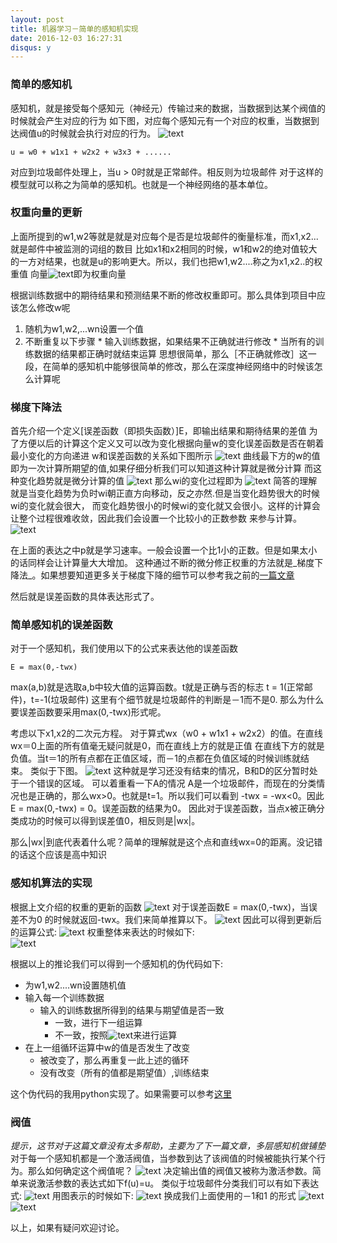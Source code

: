 ```yaml
---
layout: post
title: 机器学习－简单的感知机实现
date: 2016-12-03 16:27:31
disqus: y
---
```


### 简单的感知机
感知机，就是接受每个感知元（神经元）传输过来的数据，当数据到达某个阀值的时候就会产生对应的行为
如下图，对应每个感知元有一个对应的权重，当数据到达阀值u的时候就会执行对应的行为。
![text](https://dinghing.github.io/images/deeplearning01/01.png)

    u = w0 + w1x1 + w2x2 + w3x3 + ......

对应到垃圾邮件处理上，当u > 0时就是正常邮件。相反则为垃圾邮件
对于这样的模型就可以称之为简单的感知机。也就是一个神经网络的基本单位。

### 权重向量的更新
上面所提到的w1,w2等就是就是对应每个是否是垃圾邮件的衡量标准，而x1,x2...就是邮件中被监测的词组的数目
比如x1和x2相同的时候，w1和w2的绝对值较大的一方对结果，也就是u的影响更大。所以，我们也把w1,w2....称之为x1,x2..的权重值
向量![text](https://dinghing.github.io/images/deeplearning01/02.png)即为权重向量

根据训练数据中的期待结果和预测结果不断的修改权重即可。那么具体到项目中应该怎么修改w呢

  1. 随机为w1,w2,...wn设置一个值
  2. 不断重复以下步骤
    * 输入训练数据，如果结果不正确就进行修改
    * 当所有的训练数据的结果都正确时就结束运算
思想很简单，那么［不正确就修改］这一段，在简单的感知机中能够很简单的修改，那么在深度神经网络中的时候该怎么计算呢

### 梯度下降法
首先介绍一个定义[误差函数（即损失函数）]E，即输出结果和期待结果的差值
为了方便以后的计算这个定义又可以改为变化根据向量w的变化误差函数是否在朝着最小变化的方向递进
w和误差函数的关系如下图所示
![text](https://dinghing.github.io/images/deeplearning01/03.png)
曲线最下方的w的值即为一次计算所期望的值,如果仔细分析我们可以知道这种计算就是微分计算
而这种变化趋势就是微分计算的值
![text](https://dinghing.github.io/images/deeplearning01/04.png)
那么wi的变化过程即为
![text](https://dinghing.github.io/images/deeplearning01/05.png)
简答的理解就是当变化趋势为负时wi朝正直方向移动，反之亦然.但是当变化趋势很大的时候wi的变化就会很大，
而变化趋势很小的时候wi的变化就又会很小。这样的计算会让整个过程很难收敛，因此我们会设置一个比较小的正数参数
来参与计算。
![text](https://dinghing.github.io/images/deeplearning01/06.png)

在上面的表达之中p就是学习速率。一般会设置一个比1小的正数。但是如果太小的话同样会让计算量大大增加。
这种通过不断的微分修正权重的方法就是_梯度下降法_。如果想要知道更多关于梯度下降的细节可以参考我之前的[一篇文章](http://dinghing.github.io/2016/10/21/Neural-Networks-and-Deep-Learning/)

然后就是误差函数的具体表达形式了。

### 简单感知机的误差函数
对于一个感知机，我们使用以下的公式来表达他的误差函数

    E = max(0,-twx)

max(a,b)就是选取a,b中较大值的运算函数。t就是正确与否的标志
t = 1(正常邮件)，t=-1(垃圾邮件)
这里有个细节就是垃圾邮件的判断是－1而不是0.
那么为什么要误差函数要采用max(0,-twx)形式呢。

考虑以下x1,x2的二次元方程。
对于算式wx（w0 + w1x1 + w2x2）的值。在直线wx＝0上面的所有值毫无疑问就是0，而在直线上方的就是正值
在直线下方的就是负值。当t＝1的所有点都在正值区域，而－1的点都在负值区域的时候训练就结束。
类似于下图。
![text](https://dinghing.github.io/images/deeplearning01/08.png)
这种就是学习还没有结束的情况，B和D的区分暂时处于一个错误的区域。
可以着重看一下A的情况
A是一个垃圾邮件，而现在的分类情况也是正确的，那么wx>0。也就是t=1。所以我们可以看到
-twx = -wx<0。因此E = max(0,-twx) = 0。误差函数的结果为0。
因此对于误差函数，当点x被正确分类成功的时候可以得到误差值0，相反则是|wx|。

那么|wx|到底代表着什么呢？简单的理解就是这个点和直线wx=0的距离。没记错的话这个应该是高中知识

### 感知机算法的实现
根据上文介绍的权重的更新的函数
![text](https://dinghing.github.io/images/deeplearning01/09.png)
对于误差函数E = max(0,-twx)，当误差不为0 的时候就返回-twx。我们来简单推算以下。
![text](https://dinghing.github.io/images/deeplearning01/10.png)
因此可以得到更新后的运算公式:
![text](https://dinghing.github.io/images/deeplearning01/11.png)
权重整体来表达的时候如下:  
![text](https://dinghing.github.io/images/deeplearning01/12.png)

根据以上的推论我们可以得到一个感知机的伪代码如下:

* 为w1,w2....wn设置随机值
* 输入每一个训练数据
  * 输入的训练数据所得到的结果与期望值是否一致
    * 一致，进行下一组运算
    * 不一致，按照![text](https://dinghing.github.io/images/deeplearning01/12.png)来进行运算
* 在上一组循环运算中w的值是否发生了改变
  * 被改变了，那么再重复一此上述的循环
  * 没有改变（所有的值都是期望值）,训练结束

这个伪代码的我用python实现了。如果需要可以参考[这里](https://github.com/dinghing/MachineLearn)

### 阀值
_提示，这节对于这篇文章没有太多帮助，主要为了下一篇文章，多层感知机做铺垫_
对于每一个感知机都是一个激活阀值，当参数到达了该阀值的时候被能执行某个行为。那么如何确定这个阀值呢？
![text](https://dinghing.github.io/images/deeplearning01/13.png)
决定输出值的阀值又被称为激活参数。简单来说激活参数的表达式如下f(u)=u。
类似于垃圾邮件分类我们可以有如下表达式:
![text](https://dinghing.github.io/images/deeplearning01/14.png)
用图表示的时候如下:
![text](https://dinghing.github.io/images/deeplearning01/15.png)
换成我们上面使用的－1和1 的形式
![text](https://dinghing.github.io/images/deeplearning01/16.png)
![text](https://dinghing.github.io/images/deeplearning01/17.png)

以上，如果有疑问欢迎讨论。

